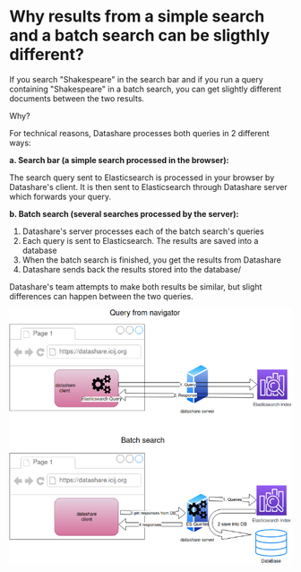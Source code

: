 # Why results from a simple search and a batch search can be sligthly different?

If you search "Shakespeare" in the search bar and if you run a query containing "Shakespeare" in a batch search, you can get slightly different documents between the two results.

Why?

For technical reasons, Datashare processes both queries in 2 different ways:

 **a. Search bar \(a simple search processed in the browser\):**

The search query sent to Elasticsearch is processed in your browser by Datashare's client. It is then sent to Elasticsearch through Datashare server which forwards your query.

 **b. Batch search \(several searches processed by the server\):**

1. Datashare's server processes each of the batch search's queries  
2. Each query is sent to Elasticsearch. The results are saved into a database  
3. When the batch search is finished, you get the results from Datashare  
4. Datashare sends back the results stored into the database/  
  
Datashare's team attempts to make both results be similar, but slight differences can happen between the two queries.

![](../.gitbook/assets/datashare_search.png)

